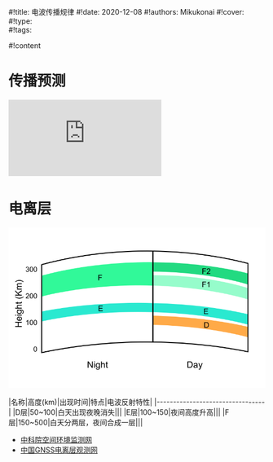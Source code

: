 #!title:    电波传播规律
#!date:     2020-12-08
#!authors:  Mikukonai
#!cover:    
#!type:     
#!tags:     

#!content

# 传播预测

![ ](http://www.hamqsl.com/solar101vhf.php)

# 电离层

![电离层分布](./image/G9/电离层分布.svg)

|名称|高度(km)|出现时间|特点|电波反射特性|
|---------------------------------|
|D层|50~100|白天出现夜晚消失|||
|E层|100~150|夜间高度升高|||
|F层|150~500|白天分两层，夜间合成一层|||

- [中科院空间环境监测网](http://www.cserf.ac.cn/observation/Data_DianLiCeng.php)
- [中国GNSS电离层观测网](http://gnss.stern.ac.cn/index.asp)
